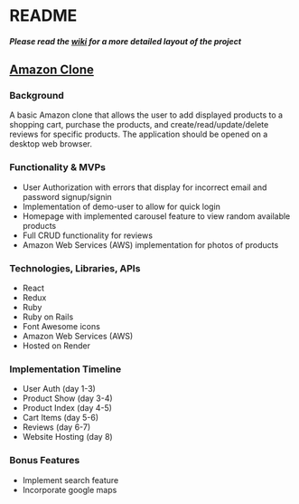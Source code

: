 # README

##### Please read the [wiki](https://github.com/d95lee/amazon-clone/wiki/1.-Welcome-to-Amazon%E2%80%90Clone) for a more detailed layout of the project

## [Amazon Clone](https://amazon-clone-f8d6c298bf52.herokuapp.com/)

### Background
A basic Amazon clone that allows the user to add displayed products to a shopping cart, purchase the products, and create/read/update/delete reviews for specific products. The application should be opened on a desktop web browser.    

### Functionality & MVPs
- User Authorization with errors that display for incorrect email and password signup/signin
- Implementation of demo-user to allow for quick login 
- Homepage with implemented carousel feature to view random available products
- Full CRUD functionality for reviews
- Amazon Web Services (AWS) implementation for photos of products

### Technologies, Libraries, APIs
- React
- Redux
- Ruby
- Ruby on Rails
- Font Awesome icons
- Amazon Web Services (AWS)
- Hosted on Render

### Implementation Timeline
- User Auth (day 1-3)
- Product Show (day 3-4)
- Product Index (day 4-5)
- Cart Items (day 5-6)
- Reviews (day 6-7)
- Website Hosting (day 8)

### Bonus Features
- Implement search feature
- Incorporate google maps
  
